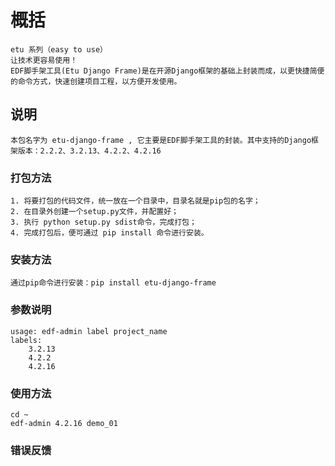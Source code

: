 # 概括
    etu 系列（easy to use）
    让技术更容易使用！
    EDF脚手架工具(Etu Django Frame)是在开源Django框架的基础上封装而成，以更快捷简便的命令方式，快速创建项目工程，以方便开发使用。
    

## 说明
    本包名字为 etu-django-frame , 它主要是EDF脚手架工具的封装。其中支持的Django框架版本：2.2.2、3.2.13、4.2.2、4.2.16


### 打包方法
    1. 将要打包的代码文件，统一放在一个目录中，目录名就是pip包的名字；
    2. 在目录外创建一个setup.py文件，并配置好；
    3. 执行 python setup.py sdist命令，完成打包；
    4. 完成打包后，便可通过 pip install 命令进行安装。

### 安装方法
    通过pip命令进行安装：pip install etu-django-frame
   

### 参数说明
```shell
usage: edf-admin label project_name
labels:
    3.2.13
    4.2.2
    4.2.16
```


### 使用方法
```shell
cd ~
edf-admin 4.2.16 demo_01
```


### 错误反馈